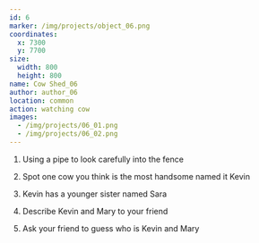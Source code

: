 ```yaml
---
id: 6
marker: /img/projects/object_06.png
coordinates:
  x: 7300
  y: 7700
size:
  width: 800
  height: 800
name: Cow Shed_06
author: author_06
location: common
action: watching cow
images:
  - /img/projects/06_01.png
  - /img/projects/06_02.png
---
```

1. Using a pipe to look carefully into the fence 

2. Spot one cow you think is the most handsome named it Kevin

3. Kevin has a younger sister named Sara

4. Describe Kevin and Mary to your friend

5. Ask your friend to guess who is Kevin and Mary